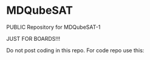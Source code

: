 # MDQubeSAT
PUBLIC Repository for MDQubeSAT-1

JUST FOR BOARDS!!!

Do not post coding in this repo.
For code repo use this:

